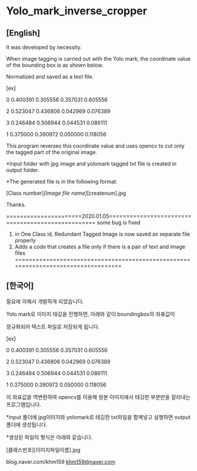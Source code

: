 Yolo_mark_inverse_cropper
=========================

[English]
---------------

It was developed by necessity.

When image tagging is carried out with the Yolo mark, the coordinate value of the bounding box is as shown below.

Normalized and saved as a text file.


[ex]

0 0.400391 0.305556 0.357031 0.605556

2 0.523047 0.436806 0.042969 0.076389

3 0.246484 0.506944 0.044531 0.086111

1 0.375000 0.390972 0.050000 0.118056


This program reverses this coordinate value and uses opencv to cut only the tagged part of the original image.


*Input folder with jpg image and yolomark tagged txt file is created in output folder.

*The generated file is in the following format:

[Class number]_[Image file name]_[createnum].jpg


Thanks.

======================2020.01.05==================================================
some bug is fixed 
1. in One Class id, Redundant Tagged Image is now saved as separate file properly 
2. Adds a code that creates a file only if there is a pair of text and image files
==================================================================================




[한국어]
---------------

필요에 의해서 개발하게 되었습니다.

Yolo mark로 이미지 태깅을 진행하면, 아래와 같이 boundingbox의 좌표값이

정규화되어 텍스트 파일로 저장되게 됩니다.


[ex]

0 0.400391 0.305556 0.357031 0.605556

2 0.523047 0.436806 0.042969 0.076389

3 0.246484 0.506944 0.044531 0.086111

1 0.375000 0.390972 0.050000 0.118056


이 좌표값을 역변환하여 opencv를 이용해 원본 이미지에서 태깅한 부분만을 잘라내는 프로그램입니다.


*input 폴더에 jpg이미지와 yolomark로 태깅한 txt파일을 함께넣고 실행하면 output폴더에 생성됩니다.

*생성된 파일의 형식은 아래와 같습니다.

[클래스번호][이미지파일이름].jpg

blog.naver.com/khm159
khm159@naver.com
